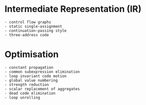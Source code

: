 # Intermediate Representation (IR)
    - control flow graphs
    - static single-assignment
    - continuation-passing style
    - three-address code
    
# Optimisation
    - constant propagation
    - common subexpression elimination
    - loop invariant code motion
    - global value numbering
    - strength reduction
    - scalar replacement of aggregates
    - dead code elimination
    - loop unrolling
